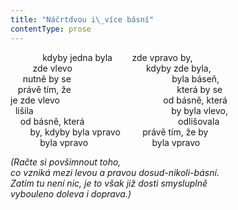 ```yaml
---
title: "Náčrtdvou i\_více básní"
contentType: prose
---
```


  

             kdyby jedna byla        zde vpravo by,  
         zde vlevo                              kdyby zde byla,  
     nutně by se                                         byla báseň,  
   právě tím, že                                           která by se  
je zde vlevo                                          od básně, která  
  lišila                                                        by byla vlevo,  
    od básně, která                                      odlišovala  
        by, kdyby byla vpravo         právě tím, že by  
            byla vpravo                          byla vpravo

  

_(Račte si povšimnout toho,  
co vzniká mezi levou a pravou dosud-nikoli-básní.  
Zatím tu není nic, je to však již dosti smysluplně  
vybouleno doleva i doprava.)_
